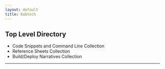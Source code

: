 ```yaml
---
layout: default
title: kabtech
---
```


## Top Level Directory
- Code Snippets and Command Line Collection
- Reference Sheets Collection
- Build/Deploy Narratives Collection

---

